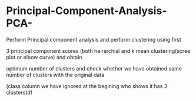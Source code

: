 # Principal-Component-Analysis-PCA-
Perform Principal component analysis and perform clustering using first 

3 principal component scores (both heirarchial and k mean clustering(scree plot or elbow curve) and obtain 

optimum number of clusters and check whether we have obtained same number of clusters with the original data 

(class column we have ignored at the begining who shows it has 3 clusters)df
